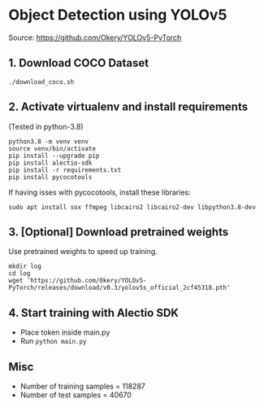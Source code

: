 # Object Detection using YOLOv5
Source: https://github.com/Okery/YOLOv5-PyTorch

## 1. Download COCO Dataset
```
./download_coco.sh
```

## 2. Activate virtualenv and install requirements
(Tested in python-3.8)
```
python3.8 -m venv venv
source venv/bin/activate
pip install --upgrade pip
pip install alectio-sdk
pip install -r requirements.txt
pip install pycocotools
```
If having isses with pycocotools, install these libraries:
```
sudo apt install sox ffmpeg libcairo2 libcairo2-dev libpython3.8-dev
```

## 3. [Optional] Download pretrained weights
Use pretrained weights to speed up training.
```
mkdir log
cd log
wget 'https://github.com/Okery/YOLOv5-PyTorch/releases/download/v0.3/yolov5s_official_2cf45318.pth'
```

## 4. Start training with Alectio SDK
- Place token inside main.py
- Run `python main.py`

## Misc
- Number of training samples = 118287
- Number of test samples = 40670